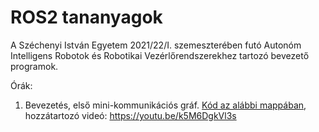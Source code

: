 # ROS2 tananyagok

A Széchenyi István Egyetem 2021/22/I. szemeszterében futó Autonóm Intelligens Robotok és Robotikai Vezérlőrendszerekhez tartozó bevezető programok.

Órák:

1. Bevezetés, első mini-kommunikációs gráf. [Kód az alábbi mappában](./elso_package), hozzátartozó videó: https://youtu.be/k5M6DgkVl3s